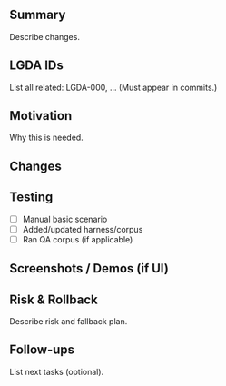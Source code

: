 ## Summary

Describe changes.

## LGDA IDs

List all related: LGDA-000, ... (Must appear in commits.)

## Motivation

Why this is needed.

## Changes

## Testing

- [ ] Manual basic scenario
- [ ] Added/updated harness/corpus
- [ ] Ran QA corpus (if applicable)

## Screenshots / Demos (if UI)

## Risk & Rollback

Describe risk and fallback plan.

## Follow-ups

List next tasks (optional).
